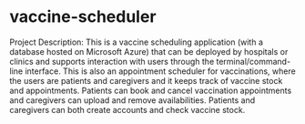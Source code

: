 # vaccine-scheduler
Project Description: This is a vaccine scheduling application (with a database hosted on Microsoft Azure) that can be deployed by hospitals or clinics and supports interaction with users through the terminal/command-line interface. This is also an appointment scheduler for vaccinations, where the users are patients and caregivers and it keeps track of vaccine stock and appointments. Patients can book and cancel vaccination appointments and caregivers can upload and remove availabilities. Patients and caregivers can both create accounts and check vaccine stock. 

